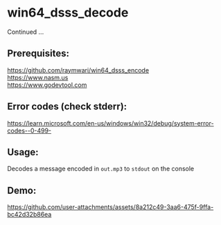 # win64_dsss_decode
Continued ...

## Prerequisites:
https://github.com/raymwari/win64_dsss_encode <br>
https://www.nasm.us  <br>
https://www.godevtool.com

## Error codes (check stderr):
https://learn.microsoft.com/en-us/windows/win32/debug/system-error-codes--0-499-

## Usage:
Decodes a message encoded in `out.mp3` to `stdout` on the console

## Demo:

https://github.com/user-attachments/assets/8a212c49-3aa6-475f-9ffa-bc42d32b86ea

